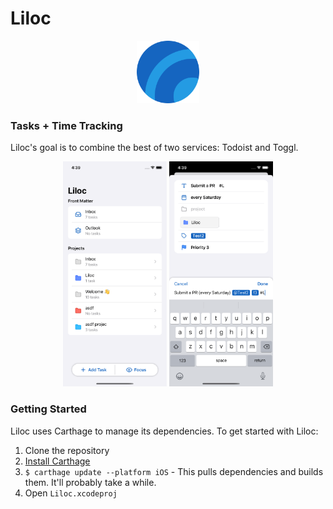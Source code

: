# Liloc
<p align="center"><img src="README.assets/AppIcon.png" alt="AppIcon" height="100" width="100" /></p>

### Tasks + Time Tracking

Liloc's goal is to combine the best of two services: Todoist and Toggl. 

<p align="center">
<img src="README.assets/overview.png" alt="overview" width="33%" />
<img src="README.assets/addtask.png" alt="addtask" width="33%" />
</p>


### Getting Started

Liloc uses Carthage to manage its dependencies. To get started with Liloc:

1. Clone the repository
2. [Install Carthage](https://github.com/Carthage/Carthage#installing-carthage)
3. `$ carthage update --platform iOS` - This pulls dependencies and builds them. It'll probably take a while.
4. Open `Liloc.xcodeproj`
